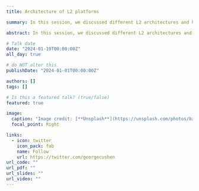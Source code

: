 ```yaml
---
title: Architecture of L2 platforms

summary: In this session, we discussed different L2 architectures and how these various designs aim to address the scaling problem of L1. We particularly focused on factors contributing to efficiency gains (such as reduced decentralization, transaction bundling, decreased congestion, and off-chain computation) and how these measures will impact transaction fees and the long-term stability of the platforms.

abstract: In this session, we discussed different L2 architectures and how these various designs aim to address the scaling problem of L1. We particularly focused on factors contributing to efficiency gains (such as reduced decentralization, transaction bundling, decreased congestion, and off-chain computation) and how these measures will impact transaction fees and the long-term stability of the platforms.

# Talk date
date: "2024-01-19T00:00:00Z"
all_day: true

# do NOT alter this.
publishDate: "2024-01-01T00:00:00Z"

authors: []
tags: []

# Is this a featured talk? (true/false)
featured: true

image:
  caption: "Image credit: [**Unsplash**](https://unsplash.com/photos/bzdhc5b3Bxs)"
  focal_point: Right

links:
  - icon: twitter
    icon_pack: fab
    name: Follow
    url: https://twitter.com/georgecushen
url_code: ""
url_pdf: ""
url_slides: ""
url_video: ""
---
```

